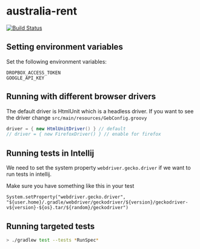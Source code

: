 # australia-rent

[![Build Status](https://travis-ci.org/thomashan/australia-rent.svg?branch=master)](https://travis-ci.org/thomashan/australia-rent)

## Setting environment variables
Set the following environment variables:
```
DROPBOX_ACCESS_TOKEN
GOOGLE_API_KEY
```

## Running with different browser drivers
The default driver is HtmlUnit which is a headless driver.
If you want to see the driver change `src/main/resources/GebConfig.groovy`
```groovy
driver = { new HtmlUnitDriver() } // default
// driver = { new FirefoxDriver() } // enable for firefox
```

## Running tests in Intellij
We need to set the system property `webdriver.gecko.driver` if we want to run tests in intellij.

Make sure you have something like this in your test
```
System.setProperty("webdriver.gecko.driver", "${user.home}/.gradle/webdriver/geckodriver/${version}/geckodriver-v${version}-${os}.tar/${random}/geckodriver")
```


## Running targeted tests
```bash
> ./gradlew test --tests *RunSpec*
```
